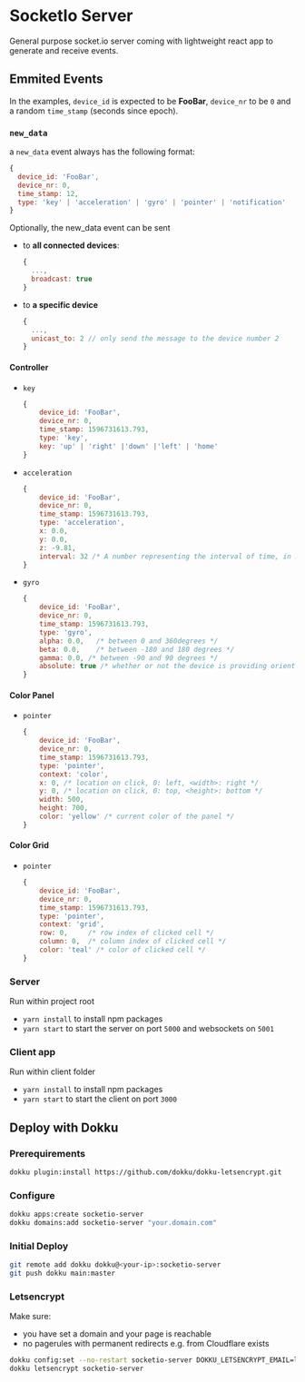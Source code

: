 # SocketIo Server

General purpose socket.io server coming with lightweight react app to generate and receive events.

## Emmited Events

In the examples, `device_id` is expected to be **FooBar**, `device_nr` to be `0` and a random `time_stamp` (seconds since epoch).

### `new_data`

a `new_data` event always has the following format:

```js
{
  device_id: 'FooBar',
  device_nr: 0,
  time_stamp: 12,
  type: 'key' | 'acceleration' | 'gyro' | 'pointer' | 'notification'
}
```

Optionally, the new_data event can be sent

-   to **all connected devices**:
    ```js
    {
      ...,
      broadcast: true
    }
    ```
-   to **a specific device**
    ```js
    {
      ...,
      unicast_to: 2 // only send the message to the device number 2
    }
    ```

#### Controller

-   `key`
    ```js
    {
        device_id: 'FooBar',
        device_nr: 0,
        time_stamp: 1596731613.793,
        type: 'key',
        key: 'up' | 'right' |'down' |'left' | 'home'
    }
    ```
-   `acceleration`
    ```js
    {
        device_id: 'FooBar',
        device_nr: 0,
        time_stamp: 1596731613.793,
        type: 'acceleration',
        x: 0.0,
        y: 0.0,
        z: -9.81,
        interval: 32 /* A number representing the interval of time, in milliseconds, at which data is obtained from the device.*/
    }
    ```
-   `gyro`
    ```js
    {
        device_id: 'FooBar',
        device_nr: 0,
        time_stamp: 1596731613.793,
        type: 'gyro',
        alpha: 0.0,   /* between 0 and 360degrees */
        beta: 0.0,    /* between -180 and 180 degrees */
        gamma: 0.0, /* between -90 and 90 degrees */
        absolute: true /* whether or not the device is providing orientation data absolutely */
    }
    ```

#### Color Panel

-   `pointer`
    ```js
    {
        device_id: 'FooBar',
        device_nr: 0,
        time_stamp: 1596731613.793,
        type: 'pointer',
        context: 'color',
        x: 0, /* location on click, 0: left, <width>: right */
        y: 0, /* location on click, 0: top, <height>: bottom */
        width: 500,
        height: 700,
        color: 'yellow' /* current color of the panel */
    }
    ```

#### Color Grid

-   `pointer`
    ```js
    {
        device_id: 'FooBar',
        device_nr: 0,
        time_stamp: 1596731613.793,
        type: 'pointer',
        context: 'grid',
        row: 0,     /* row index of clicked cell */
        column: 0,  /* column index of clicked cell */
        color: 'teal' /* color of clicked cell */
    }
    ```

### Server

Run within project root

-   `yarn install` to install npm packages
-   `yarn start` to start the server on port `5000` and websockets on `5001`

### Client app

Run within client folder

-   `yarn install` to install npm packages
-   `yarn start` to start the client on port `3000`

## Deploy with Dokku

### Prerequirements

```sh
dokku plugin:install https://github.com/dokku/dokku-letsencrypt.git
```

### Configure

```sh
dokku apps:create socketio-server
dokku domains:add socketio-server "your.domain.com"
```

### Initial Deploy

```sh
git remote add dokku dokku@<your-ip>:socketio-server
git push dokku main:master
```

### Letsencrypt

Make sure:

-   you have set a domain and your page is reachable
-   no pagerules with permanent redirects e.g. from Cloudflare exists

```sh
dokku config:set --no-restart socketio-server DOKKU_LETSENCRYPT_EMAIL=lebalz@outlook.com
dokku letsencrypt socketio-server
```
